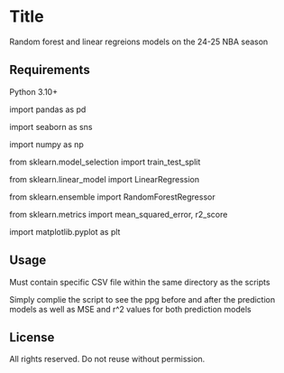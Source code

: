 # Title

Random forest and linear regreions models on the 24-25 NBA season

## Requirements

Python 3.10+

import pandas as pd

import seaborn as sns

import numpy as np

from sklearn.model_selection import train_test_split

from sklearn.linear_model import LinearRegression

from sklearn.ensemble import RandomForestRegressor

from sklearn.metrics import mean_squared_error, r2_score

import matplotlib.pyplot as plt

## Usage

Must contain specific CSV file within the same directory as the scripts

Simply complie the script to see the ppg before and after the prediction models as well as MSE and r^2 values for both prediction models

## License

All rights reserved. Do not reuse without permission.
